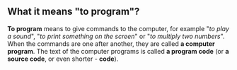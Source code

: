 ## What it means "to program"?

**To program** means to give commands to the computer, for example "*to play a sound*", "*to print something on the screen*" or "*to multiply two numbers*". When the commands are one after another, they are called **a computer program**. The text of the computer programs is called **a program code** (or **a source code**, or even shorter - **code**).